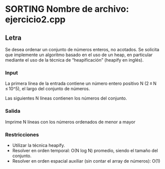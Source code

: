 # SORTING	Nombre de archivo: ejercicio2.cpp

## Letra
Se desea ordenar un conjunto de números enteros, no acotados. Se solicita que implemente un algoritmo basado en el uso de un heap, en particular mediante el uso de la técnica de “heapificación” (heapify en inglés).

### Input

La primera línea de la entrada contiene un número entero positivo N (2 ≤ N ≤ 10^5), el largo del conjunto de números.

Las siguientes N líneas contienen los números del conjunto.

### Salida
Imprime N líneas con los números ordenados de menor a mayor

### Restricciones

- Utilizar la técnica heapify.
- Resolver en orden temporal: O(N log N) promedio, siendo el tamaño del conjunto.
- Resolver en orden espacial auxiliar (sin contar el array de números): O(1)
